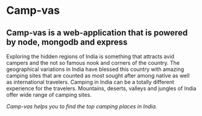 # Camp-vas

## Camp-vas is a web-application that is powered by node, mongodb and express

Exploring the hidden regions of India is something that attracts avid campers and the not so famous nook and corners of the country. The geographical variations in India have blessed this country with amazing camping sites that are counted as most sought after among native as well as international travelers. Camping in India can be a totally different experience for the travelers. Mountains, deserts, valleys and jungles of India offer wide range of camping sites.

_Camp-vas helps you to find the top camping places in India._